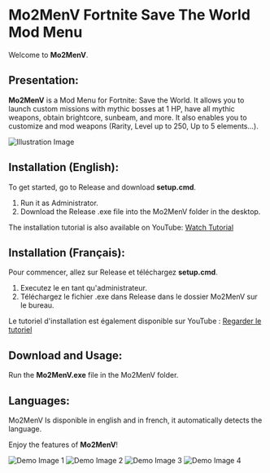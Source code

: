 # Mo2MenV Fortnite Save The World Mod Menu

Welcome to **Mo2MenV**.

## Presentation:

**Mo2MenV** is a Mod Menu for Fortnite: Save the World. It allows you to launch custom missions with mythic bosses at 1 HP, have all mythic weapons, obtain brightcore, sunbeam, and more. It also enables you to customize and mod weapons (Rarity, Level up to 250, Up to 5 elements...).

![Illustration Image](https://cdn.discordapp.com/attachments/1144253896915689534/1157271473333997691/64300cec-0040-4a5d-a650-c088c9ba30d4.jpg?ex=6518008c&is=6516af0c&hm=9a4554595fd52123d9c13663ea1ba70779e9962175071516e0d39833f646e8e8&)

## Installation (English):

To get started, go to Release and download **setup.cmd**.
1. Run it as Administrator.
2. Download the Release .exe file into the Mo2MenV folder in the desktop.

The installation tutorial is also available on YouTube: [Watch Tutorial](https://www.youtube.com/watch?v=dosTU8eMDCY)

## Installation (Français):

Pour commencer, allez sur Release et téléchargez **setup.cmd**.
1. Executez le en tant qu'administrateur.
2. Téléchargez le fichier .exe dans Release dans le dossier Mo2MenV sur le bureau.

Le tutoriel d'installation est également disponible sur YouTube : [Regarder le tutoriel](https://www.youtube.com/watch?v=dosTU8eMDCY)

## Download and Usage:

Run the **Mo2MenV.exe** file in the Mo2MenV folder.

## Languages:

Mo2MenV Is disponible in english and in french, it automatically detects the language.

Enjoy the features of **Mo2MenV**!

![Demo Image 1](https://cdn.discordapp.com/attachments/1128290930370289785/1157409256484651129/image.png?ex=651880de&is=65172f5e&hm=f2112fd85af11e6fd02ec5ec62417eb2fca99d756ae0431ac3e850d08b1a0c67&)
![Demo Image 2](https://cdn.discordapp.com/attachments/1128290930370289785/1157409486626107452/image.png?ex=65188115&is=65172f95&hm=ec9488f5bd5dda70d1c7c78abedbdf1601ef25bf0e3c8fd1f48b2431ff874885&)
![Demo Image 3](https://cdn.discordapp.com/attachments/1128290930370289785/1157409668977668126/image.png?ex=65188140&is=65172fc0&hm=a225ba2097d48ee235f2e2ebf2b06759a28058ea020136fddb670d4e0fc0a744&)
![Demo Image 4](https://cdn.discordapp.com/attachments/1128290930370289785/1157409349778542662/image.png?ex=651880f4&is=65172f74&hm=8f16922831430f604b7c1bb2fc4513ace43eea565c7bc628216ed9c4a23d4cc3&)
